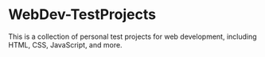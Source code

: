 # WebDev-TestProjects

This is a collection of personal test projects for web development, including HTML, CSS, JavaScript, and more.
